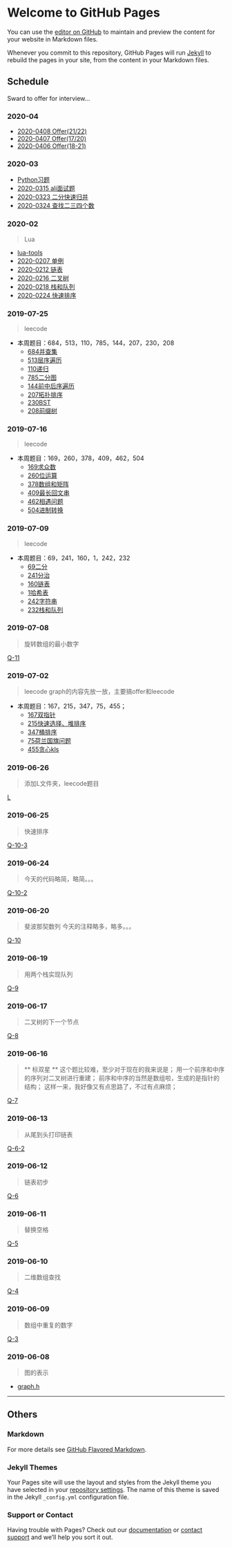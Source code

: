 # Welcome to GitHub Pages

You can use the [editor on GitHub](https://github.com/usiege/Interview/edit/master/README.md) to maintain and preview the content for your website in Markdown files.

Whenever you commit to this repository, GitHub Pages will run [Jekyll](https://jekyllrb.com/) to rebuild the pages in your site, from the content in your Markdown files.

## Schedule

Sward to offer for interview...

### 2020-04

- [2020-0408 Offer(21/22)](./Offer/2020-0408.py)
- [2020-0407 Offer(17/20)](./Offer/2020-0407.py)
- [2020-0406 Offer(18-21)](./Offer/2020-0406.py)

### 2020-03

- [Python习题](https://www.runoob.com/python3/python3-examples.html)
- [2020-0315 ali面试题](./Offer/alibaba-0315.py)
- [2020-0323 二分快速归并](./Offer/2020-0323.py)
- [2020-0324 查找二三四个数](./Offer/2020-0324.py)

### 2020-02
> Lua

- [lua-tools](./Offer/tools.lua)
- [2020-0207 单例](./Offer/2020-0207.lua)
- [2020-0212 链表](./Offer/2020-0212.lua)
- [2020-0216 二叉树](./Offer/2020-0216.lua)
- [2020-0218 栈和队列](./Offer/2020-0218.lua)
- [2020-0224 快速排序](./Offer/2020-0224.lua)

### 2019-07-25
> leecode

- 本周题目：684，513，110，785，144，207，230，208
    - [684并查集](./L/684.md)
    - [513层序遍历](./L/513.md)
    - [110递归](./L/110.md)
    - [785二分图](./L/785.md)
    - [144前中后序遍历](./L/144.md)
    - [207拓扑排序](./L/207.md)
    - [230BST](./L/230.md)
    - [208前缀树](./L/208.md)

### 2019-07-16
> leecode

- 本周题目：169，260，378，409，462，504
    - [169求众数](./L/169.md)
    - [260位运算](./L/260.md)
    - [378数组和矩阵](./L/378.md)
    - [409最长回文串](./L/409.md)
    - [462相遇问题](./L/462.md)
    - [504进制转换](./L/504.md)

### 2019-07-09
> leecode

- 本周题目：69，241，160，1，242，232
    - [69二分](./L/69.md)
    - [241分治](./L/241.md)
    - [160链表](./L/160.md)
    - [1哈希表](./L/1.md)
    - [242字符串](./L/242.md)
    - [232栈和队列](./L/232.md)

### 2019-07-08
> 旋转数组的最小数字

[Q-11](./Q/q_11.cpp)

### 2019-07-02
> leecode
> graph的内容先放一放，主要搞offer和leecode

- 本周题目：167，215，347，75，455；
    - [167双指针](./L/167.md)
    - [215快速选择、堆排序](./L/215.md)
    - [347桶排序](./L/347.md)
    - [75荷兰国旗问题](./L/75.md)
    - [455贪心kls](./L/455.md)


### 2019-06-26
> 添加L文件夹，leecode题目

[L](./L)

### 2019-06-25
> 快速排序

[Q-10-3](./Q/q_10_3.cpp)


### 2019-06-24
> 今天的代码略简，略简。。。

[Q-10-2](./Q/q_10_2.cpp)

### 2019-06-20
> 斐波那契数列
> 今天的注释略多，略多。。。

[Q-10](./Q/q_10.cpp)


### 2019-06-19
> 用两个栈实现队列

[Q-9](./Q/q_9.cpp)

### 2019-06-17
> 二叉树的下一个节点

[Q-8](./Q/q_8.cpp)

### 2019-06-16
> ** 标双星 **
> 这个题比较难，至少对于现在的我来说是；
> 用一个前序和中序的序列对二叉树进行重建；
> 前序和中序的当然是数组啦，生成的是指针的结构；
> 这样一来，我好像又有点思路了，不过有点麻烦；

[Q-7](./Q/q_7.cpp)

### 2019-06-13
> 从尾到头打印链表

[Q-6-2](./Q/q_6_2.cpp)

### 2019-06-12
> 链表初步

[Q-6](./Q/q_6.cpp)

### 2019-06-11
> 替换空格

[Q-5](./Q/q_5.c)

### 2019-06-10
> 二维数组查找

[Q-4](./Q/q_4.c)

### 2019-06-09
> 数组中重复的数字

[Q-3](./Q/q_3.c)

### 2019-06-08
> 图的表示

- [graph.h](./G/graph.h)

_________

## Others

### Markdown

For more details see [GitHub Flavored Markdown](https://guides.github.com/features/mastering-markdown/).

### Jekyll Themes

Your Pages site will use the layout and styles from the Jekyll theme you have selected in your [repository settings](https://github.com/usiege/Interview/settings). The name of this theme is saved in the Jekyll `_config.yml` configuration file.

### Support or Contact

Having trouble with Pages? Check out our [documentation](https://help.github.com/categories/github-pages-basics/) or [contact support](https://github.com/contact) and we’ll help you sort it out.
